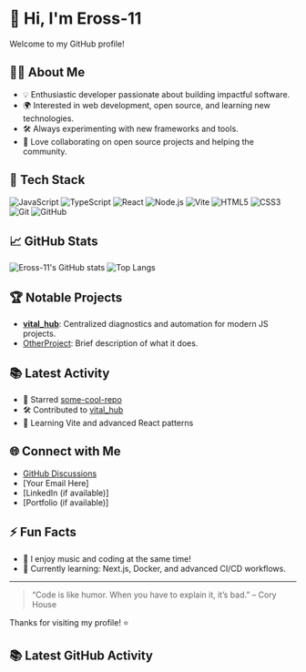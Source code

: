 # 👋 Hi, I'm Eross-11

Welcome to my GitHub profile!

## 🧑‍💻 About Me
- 💡 Enthusiastic developer passionate about building impactful software.
- 🌍 Interested in web development, open source, and learning new technologies.
- 🛠️ Always experimenting with new frameworks and tools.
- 🤝 Love collaborating on open source projects and helping the community.

## 🚀 Tech Stack
![JavaScript](https://img.shields.io/badge/-JavaScript-05122A?style=flat&logo=javascript)
![TypeScript](https://img.shields.io/badge/-TypeScript-05122A?style=flat&logo=typescript)
![React](https://img.shields.io/badge/-React-05122A?style=flat&logo=react)
![Node.js](https://img.shields.io/badge/-Node.js-05122A?style=flat&logo=node.js)
![Vite](https://img.shields.io/badge/-Vite-05122A?style=flat&logo=vite)
![HTML5](https://img.shields.io/badge/-HTML5-05122A?style=flat&logo=html5)
![CSS3](https://img.shields.io/badge/-CSS3-05122A?style=flat&logo=css3)
![Git](https://img.shields.io/badge/-Git-05122A?style=flat&logo=git)
![GitHub](https://img.shields.io/badge/-GitHub-05122A?style=flat&logo=github)
<!-- Add more as you see fit -->

## 📈 GitHub Stats
![Eross-11's GitHub stats](https://github-readme-stats.vercel.app/api?username=Eross-11&show_icons=true&theme=radical)
![Top Langs](https://github-readme-stats.vercel.app/api/top-langs/?username=Eross-11&layout=compact&theme=radical)

## 🏆 Notable Projects
- [**vital_hub**](https://github.com/Eross-11/vital_hub): Centralized diagnostics and automation for modern JS projects.
- [OtherProject](https://github.com/Eross-11/OtherProject): Brief description of what it does.
<!-- Add or update with your best/most interesting repos -->

## 📚 Latest Activity
<!-- You can use GitHub Actions to automate this or update manually -->
- 🌟 Starred [some-cool-repo](https://github.com/username/repo)
- 🛠️ Contributed to [vital_hub](https://github.com/Eross-11/vital_hub)
- 📖 Learning Vite and advanced React patterns

## 🌐 Connect with Me
- [GitHub Discussions](https://github.com/Eross-11/vital_hub/discussions)
- [Your Email Here]
- [LinkedIn (if available)]
- [Portfolio (if available)]

## ⚡ Fun Facts
- 🎸 I enjoy music and coding at the same time!
- 🌱 Currently learning: Next.js, Docker, and advanced CI/CD workflows.

---

> “Code is like humor. When you have to explain it, it’s bad.” – Cory House

Thanks for visiting my profile! ⭐️
## 📚 Latest GitHub Activity

<!--START_SECTION:activity-->
<!--END_SECTION:activity-->

